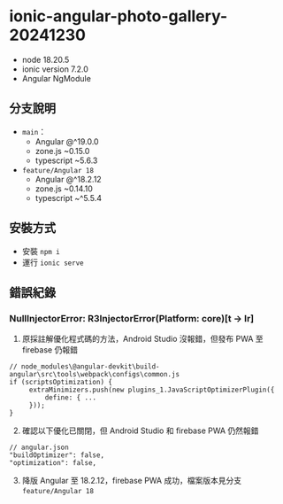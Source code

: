 ﻿# ionic-angular-photo-gallery-20241230
- node 18.20.5
- ionic version 7.2.0
- Angular NgModule

## 分支說明
- `main`：
  - Angular @^19.0.0
  - zone.js ~0.15.0
  - typescript ~5.6.3
- `feature/Angular 18`
  - Angular @^18.2.12
  - zone.js ~0.14.10
  - typescript ~^5.5.4

## 安裝方式
- 安裝 `npm i`
- 運行 `ionic serve`

## 錯誤紀錄
### NullInjectorError: R3InjectorError(Platform: core)[t -> Ir]
1. 原採註解優化程式碼的方法，Android Studio 沒報錯，但發布 PWA 至 firebase 仍報錯
```
// node_modules\@angular-devkit\build-angular\src\tools\webpack\configs\common.js
if (scriptsOptimization) {
     extraMinimizers.push(new plugins_1.JavaScriptOptimizerPlugin({
         define: { ...
     }));
}
```
2. 確認以下優化已關閉，但 Android Studio 和 firebase PWA 仍然報錯
```
// angular.json
"buildOptimizer": false,
"optimization": false,
```
3. 降版 Angular 至 18.2.12，firebase PWA 成功，檔案版本見分支 `feature/Angular 18`
